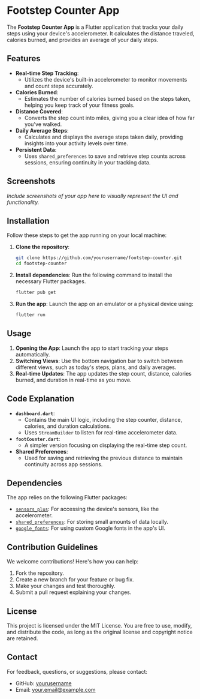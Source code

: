 
# Footstep Counter App

The **Footstep Counter App** is a Flutter application that tracks your daily steps using your device's accelerometer. It calculates the distance traveled, calories burned, and provides an average of your daily steps.

## Features

- **Real-time Step Tracking**: 
  - Utilizes the device's built-in accelerometer to monitor movements and count steps accurately.
- **Calories Burned**: 
  - Estimates the number of calories burned based on the steps taken, helping you keep track of your fitness goals.
- **Distance Covered**: 
  - Converts the step count into miles, giving you a clear idea of how far you've walked.
- **Daily Average Steps**: 
  - Calculates and displays the average steps taken daily, providing insights into your activity levels over time.
- **Persistent Data**: 
  - Uses `shared_preferences` to save and retrieve step counts across sessions, ensuring continuity in your tracking data.

## Screenshots

*Include screenshots of your app here to visually represent the UI and functionality.*

## Installation

Follow these steps to get the app running on your local machine:

1. **Clone the repository**:
   ```bash
   git clone https://github.com/yourusername/footstep-counter.git
   cd footstep-counter
   ```

2. **Install dependencies**:
   Run the following command to install the necessary Flutter packages.
   ```bash
   flutter pub get
   ```

3. **Run the app**:
   Launch the app on an emulator or a physical device using:
   ```bash
   flutter run
   ```

## Usage

1. **Opening the App**: Launch the app to start tracking your steps automatically.
2. **Switching Views**: Use the bottom navigation bar to switch between different views, such as today's steps, plans, and daily averages.
3. **Real-time Updates**: The app updates the step count, distance, calories burned, and duration in real-time as you move.

## Code Explanation

- **`dashboard.dart`**: 
  - Contains the main UI logic, including the step counter, distance, calories, and duration calculations.
  - Uses `StreamBuilder` to listen for real-time accelerometer data.
- **`footCounter.dart`**: 
  - A simpler version focusing on displaying the real-time step count.
- **Shared Preferences**: 
  - Used for saving and retrieving the previous distance to maintain continuity across app sessions.

## Dependencies

The app relies on the following Flutter packages:

- [`sensors_plus`](https://pub.dev/packages/sensors_plus): For accessing the device's sensors, like the accelerometer.
- [`shared_preferences`](https://pub.dev/packages/shared_preferences): For storing small amounts of data locally.
- [`google_fonts`](https://pub.dev/packages/google_fonts): For using custom Google fonts in the app's UI.

## Contribution Guidelines

We welcome contributions! Here's how you can help:

1. Fork the repository.
2. Create a new branch for your feature or bug fix.
3. Make your changes and test thoroughly.
4. Submit a pull request explaining your changes.

## License

This project is licensed under the MIT License. You are free to use, modify, and distribute the code, as long as the original license and copyright notice are retained.

## Contact

For feedback, questions, or suggestions, please contact:
- GitHub: [yourusername](https://github.com/yourusername)
- Email: your.email@example.com


